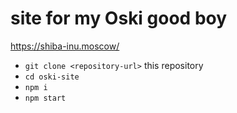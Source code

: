 # site for my Oski good boy

https://shiba-inu.moscow/

- `git clone <repository-url>` this repository
- `cd oski-site`
- `npm i`
- `npm start`
